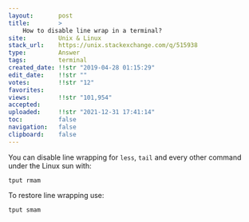 ```yaml
---
layout:       post
title:        >
    How to disable line wrap in a terminal?
site:         Unix & Linux
stack_url:    https://unix.stackexchange.com/q/515938
type:         Answer
tags:         terminal
created_date: !!str "2019-04-28 01:15:29"
edit_date:    !!str ""
votes:        !!str "12"
favorites:    
views:        !!str "101,954"
accepted:     
uploaded:     !!str "2021-12-31 17:41:14"
toc:          false
navigation:   false
clipboard:    false
---
```


You can disable line wrapping for `less`, `tail` and every other command under the Linux sun with:

``` 
tput rmam

```

To restore line wrapping use:

``` 
tput smam

```

